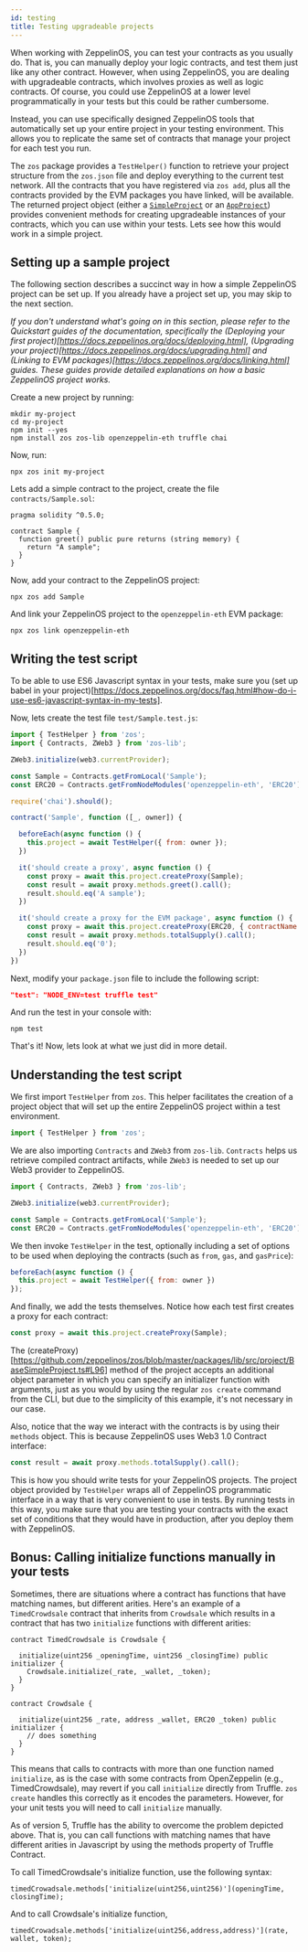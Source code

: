 ```yaml
---
id: testing
title: Testing upgradeable projects
---
```


When working with ZeppelinOS, you can test your contracts as you usually do. That is, you can manually deploy your logic contracts, and test them just like any other contract. However, when using ZeppelinOS, you are dealing with upgradeable contracts, which involves proxies as well as logic contracts. Of course, you could use ZeppelinOS at a lower level programmatically in your tests but this could be rather cumbersome.

Instead, you can use specifically designed ZeppelinOS tools that automatically set up your entire project in your testing environment. This allows you to replicate the same set of contracts that manage your project for each test you run.

The `zos` package provides a `TestHelper()` function to retrieve your project structure from the `zos.json` file and deploy everything to the current test network. All the contracts that you have registered via `zos add`, plus all the contracts provided by the EVM packages you have linked, will be available. The returned project object (either a [`SimpleProject`](https://github.com/zeppelinos/zos/blob/v2.0.0/packages/lib/src/project/SimpleProject.js) or an [`AppProject`](https://github.com/zeppelinos/zos/blob/v2.0.0/packages/lib/src/project/AppProject.js)) provides convenient methods for creating upgradeable instances of your contracts, which you can use within your tests. Lets see how this would work in a simple project.

## Setting up a sample project

The following section describes a succinct way in how a simple ZeppelinOS project can be set up. If you already have a project set up, you may skip to the next section.

_If you don't understand what's going on in this section, please refer to the Quickstart guides of the documentation, specifically the (Deploying your first project)[https://docs.zeppelinos.org/docs/deploying.html], (Upgrading your project)[https://docs.zeppelinos.org/docs/upgrading.html] and (Linking to EVM packages)[https://docs.zeppelinos.org/docs/linking.html] guides. These guides provide detailed explanations on how a basic ZeppelinOS project works._

Create a new project by running:

```console
mkdir my-project
cd my-project
npm init --yes
npm install zos zos-lib openzeppelin-eth truffle chai
```

Now, run:

```console
npx zos init my-project
```

Lets add a simple contract to the project, create the file `contracts/Sample.sol`:

```solidity
pragma solidity ^0.5.0;

contract Sample {
  function greet() public pure returns (string memory) {
    return "A sample";
  }
}
```

Now, add your contract to the ZeppelinOS project:

```console
npx zos add Sample
```

And link your ZeppelinOS project to the `openzeppelin-eth` EVM package:

```
npx zos link openzeppelin-eth
```

## Writing the test script

To be able to use ES6 Javascript syntax in your tests, make sure you (set up babel in your project)[https://docs.zeppelinos.org/docs/faq.html#how-do-i-use-es6-javascript-syntax-in-my-tests].

Now, lets create the test file `test/Sample.test.js`:

```javascript
import { TestHelper } from 'zos';
import { Contracts, ZWeb3 } from 'zos-lib';

ZWeb3.initialize(web3.currentProvider);

const Sample = Contracts.getFromLocal('Sample');
const ERC20 = Contracts.getFromNodeModules('openzeppelin-eth', 'ERC20');

require('chai').should();

contract('Sample', function ([_, owner]) {

  beforeEach(async function () {
    this.project = await TestHelper({ from: owner });
  })

  it('should create a proxy', async function () {
    const proxy = await this.project.createProxy(Sample);
    const result = await proxy.methods.greet().call();
    result.should.eq('A sample');
  })

  it('should create a proxy for the EVM package', async function () {
    const proxy = await this.project.createProxy(ERC20, { contractName: 'StandaloneERC20', packageName: 'openzeppelin-eth' });
    const result = await proxy.methods.totalSupply().call();
    result.should.eq('0');
  })
})

```

Next, modify your `package.json` file to include the following script:

```json
"test": "NODE_ENV=test truffle test"
```

And run the test in your console with:

```console
npm test
```

That's it! Now, lets look at what we just did in more detail.

## Understanding the test script

We first import `TestHelper` from `zos`. This helper facilitates the creation of a project object that will set up the entire ZeppelinOS project within a test environment.

```js
import { TestHelper } from 'zos';
```

We are also importing `Contracts` and `ZWeb3` from `zos-lib`. `Contracts` helps us retrieve compiled contract artifacts, while `ZWeb3` is needed to set up our Web3 provider to ZeppelinOS.

```js
import { Contracts, ZWeb3 } from 'zos-lib';

ZWeb3.initialize(web3.currentProvider);

const Sample = Contracts.getFromLocal('Sample');
const ERC20 = Contracts.getFromNodeModules('openzeppelin-eth', 'ERC20');
```

We then invoke `TestHelper` in the test, optionally including a set of options to be used when deploying the contracts (such as `from`, `gas`, and `gasPrice`):
```js
beforeEach(async function () {
  this.project = await TestHelper({ from: owner })
});
```

And finally, we add the tests themselves. Notice how each test first creates a proxy for each contract:

```js
const proxy = await this.project.createProxy(Sample);
```

The (createProxy)[https://github.com/zeppelinos/zos/blob/master/packages/lib/src/project/BaseSimpleProject.ts#L96] method of the project accepts an additional object parameter in which you can specify an initializer function with arguments, just as you would by using the regular `zos create` command from the CLI, but due to the simplicity of this example, it's not necessary in our case.

Also, notice that the way we interact with the contracts is by using their `methods` object. This is because ZeppelinOS uses Web3 1.0 Contract interface:

```js
const result = await proxy.methods.totalSupply().call();
```

This is how you should write tests for your ZeppelinOS projects. The project object provided by `TestHelper` wraps all of ZeppelinOS programmatic interface in a way that is very convenient to use in tests. By running tests in this way, you make sure that you are testing your contracts with the exact set of conditions that they would have in production, after you deploy them with ZeppelinOS.

## Bonus: Calling initialize functions manually in your tests

Sometimes, there are situations where a contract 
has functions that have matching names, but different arities. 
Here's an example of a `TimedCrowdsale` contract that inherits 
from `Crowdsale` which results in a contract that has two 
`initialize` functions with different arities:

```solidity
contract TimedCrowdsale is Crowdsale {

  initialize(uint256 _openingTime, uint256 _closingTime) public initializer {
    Crowdsale.initialize(_rate, _wallet, _token);
  }
}

contract Crowdsale {

  initialize(uint256 _rate, address _wallet, ERC20 _token) public initializer {
    // does something
  }
}
```

This means that calls to contracts with more than one function named `initialize`, 
as is the case with some contracts from OpenZeppelin (e.g., TimedCrowdsale), 
may revert if you call `initialize` directly from Truffle. `zos create` handles 
this correctly as it encodes the parameters. However, for your unit tests you will 
need to call `initialize` manually.

As of version 5, Truffle has the ability to
overcome the problem depicted above. That is, you can call functions with matching
names that have different arities in Javascript by using the methods property of Truffle Contract. 

To call TimedCrowdsale's initialize function, use the following syntax:

```
timedCrowadsale.methods['initialize(uint256,uint256)'](openingTime, closingTime);
```

And to call Crowdsale's initialize function,

```
timedCrowadsale.methods['initialize(uint256,address,address)'](rate, wallet, token);
```
